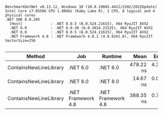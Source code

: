 ```

BenchmarkDotNet v0.13.12, Windows 10 (10.0.19045.4412/22H2/2022Update)
Intel Core i7-8550U CPU 1.80GHz (Kaby Lake R), 1 CPU, 8 logical and 4 physical cores
.NET SDK 8.0.205
  [Host]             : .NET 8.0.5 (8.0.524.21615), X64 RyuJIT AVX2
  .NET 6.0           : .NET 6.0.30 (6.0.3024.21525), X64 RyuJIT AVX2
  .NET 8.0           : .NET 8.0.5 (8.0.524.21615), X64 RyuJIT AVX2
  .NET Framework 4.8 : .NET Framework 4.8.1 (4.8.9241.0), X64 RyuJIT VectorSize=256


```
| Method                 | Job                | Runtime            | Mean      | Error    | StdDev   | Allocated |
|----------------------- |------------------- |------------------- |----------:|---------:|---------:|----------:|
| ContainsNewLineLibrary | .NET 6.0           | .NET 6.0           | 478.22 ns | 4.346 ns | 3.393 ns |         - |
| ContainsNewLineLibrary | .NET 8.0           | .NET 8.0           |  14.67 ns | 0.066 ns | 0.062 ns |         - |
| ContainsNewLineLibrary | .NET Framework 4.8 | .NET Framework 4.8 | 388.35 ns | 0.701 ns | 0.655 ns |         - |
